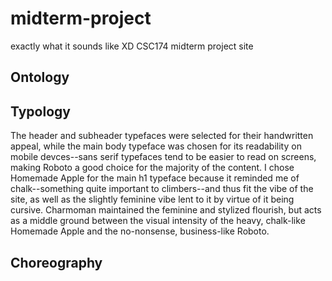 # midterm-project
exactly what it sounds like XD CSC174 midterm project site

## Ontology  

## Typology  

The header and subheader typefaces were selected for their handwritten appeal, while the main body typeface  was chosen for its readability on mobile devces--sans serif typefaces tend to be easier to read on screens, making Roboto a good choice for the majority of the content. I chose Homemade Apple for the main h1 typeface because it reminded me of chalk--something quite important to climbers--and thus fit the vibe of the site, as well as the slightly feminine vibe lent to it by virtue of it being cursive. Charmoman maintained the feminine and stylized flourish, but acts as a middle ground between the visual intensity of the heavy, chalk-like Homemade Apple and the no-nonsense, business-like Roboto.

## Choreography
